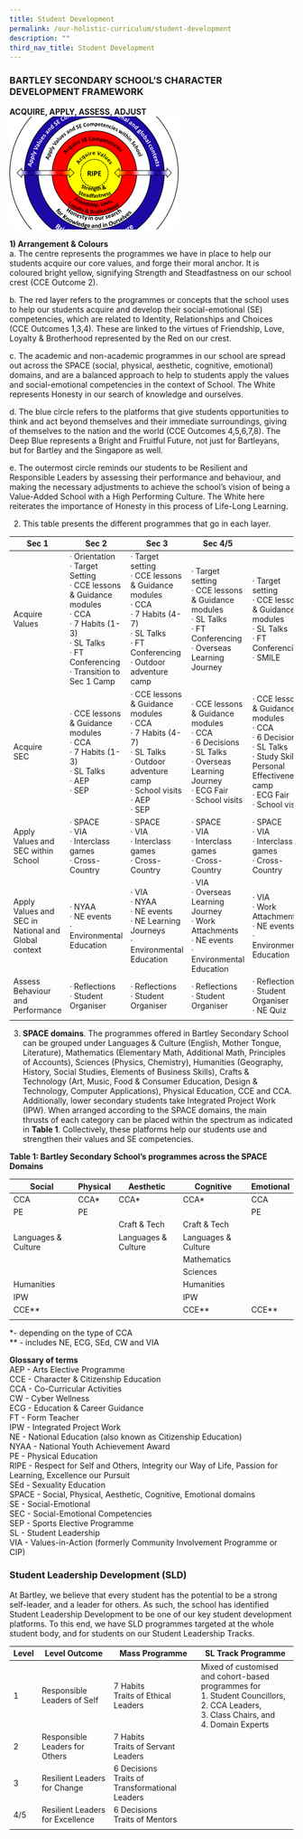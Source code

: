 ```yaml
---
title: Student Development
permalink: /our-holistic-curriculum/student-development
description: ""
third_nav_title: Student Development
---
```

### BARTLEY SECONDARY SCHOOL’S CHARACTER DEVELOPMENT FRAMEWORK

**ACQUIRE, APPLY, ASSESS, ADJUST**
![](/images/assess-adjust_images_thumb_medium300_200.png)

**1) Arrangement & Colours** <br>
a. The centre represents the programmes we have in place to help our students acquire our core values, and forge their moral anchor. It is coloured bright yellow, signifying Strength and Steadfastness on our school crest (CCE Outcome 2).

b. The red layer refers to the programmes or concepts that the school uses to help our students acquire and develop their social-emotional (SE) competencies, which are related to Identity, Relationships and Choices (CCE Outcomes 1,3,4). These are linked to the virtues of Friendship, Love, Loyalty & Brotherhood represented by the Red on our crest.

c. The academic and non-academic programmes in our school are spread out across the SPACE (social, physical, aesthetic, cognitive, emotional) domains, and are a balanced approach to help to students apply the values and social-emotional competencies in the context of School. The White represents Honesty in our search of knowledge and ourselves.

d. The blue circle refers to the platforms that give students opportunities to think and act beyond themselves and their immediate surroundings, giving of themselves to the nation and the world (CCE Outcomes 4,5,6,7,8). The Deep Blue represents a Bright and Fruitful Future, not just for Bartleyans, but for Bartley and the Singapore as well.

e. The outermost circle reminds our students to be Resilient and Responsible Leaders by assessing their performance and behaviour, and making the necessary adjustments to achieve the school’s vision of being a Value-Added School with a High Performing Culture. The White here reiterates the importance of Honesty in this process of Life-Long Learning.

2) This table presents the different programmes that go in each layer. 

| Sec 1 | Sec 2 | Sec 3 | Sec 4/5 |  |
|---|---|---|---|---|
| Acquire Values | · Orientation<br>· Target Setting<br>· CCE lessons & Guidance modules<br>· CCA<br>· 7 Habits (1-3)<br>· SL Talks<br>· FT Conferencing<br>· Transition to Sec 1 Camp | · Target setting<br>· CCE lessons & Guidance modules<br>· CCA<br>· 7 Habits (4-7)<br>· SL Talks<br>· FT Conferencing<br>· Outdoor adventure camp | · Target setting<br>· CCE lessons & Guidance modules<br>· SL Talks<br>· FT Conferencing<br>· Overseas Learning Journey | · Target setting<br>· CCE lessons & Guidance modules<br>· SL Talks<br>· FT Conferencing<br>· SMILE |
| Acquire<br>SEC | · CCE lessons & Guidance modules<br>· CCA<br>· 7 Habits (1-3)<br>· SL Talks<br>· AEP<br>· SEP | · CCE lessons & Guidance modules<br>· CCA<br>· 7 Habits (4-7)<br>· SL Talks<br>· Outdoor adventure camp<br>· School visits<br>· AEP<br>· SEP | · CCE lessons & Guidance modules<br>· CCA<br>· 6 Decisions<br>· SL Talks<br>· Overseas Learning Journey<br>· ECG Fair<br>· School visits | · CCE lessons & Guidance modules<br>· CCA<br>· 6 Decisions<br>· SL Talks<br>· Study Skills / Personal Effectiveness camp<br>· ECG Fair<br>· School visits |
| Apply Values and SEC within School | · SPACE<br>· VIA<br>· Interclass games<br>· Cross-Country | · SPACE<br>· VIA<br>· Interclass games<br>· Cross-Country | · SPACE<br>· VIA<br>· Interclass games<br>· Cross-Country | · SPACE<br>· VIA<br>· Interclass games<br>· Cross-Country |
| Apply Values and SEC in National and Global context | · NYAA<br>· NE events<br>· Environmental Education | · VIA<br>· NYAA<br>· NE events<br>· NE Learning Journeys<br>· Environmental Education | · VIA<br>· Overseas Learning Journey<br>· Work Attachments<br>· NE events<br>· Environmental Education | · VIA<br>· Work Attachments<br>· NE events<br>· Environmental Education |
| Assess Behaviour and Performance | · Reflections<br>· Student Organiser | · Reflections<br>· Student Organiser | · Reflections<br>· Student Organiser | · Reflections<br>· Student Organiser<br>· NE Quiz |
| | | | |

3) **SPACE domains**. The programmes offered in Bartley Secondary School can be grouped under Languages & Culture (English, Mother Tongue, Literature), Mathematics (Elementary Math, Additional Math, Principles of Accounts), Sciences (Physics, Chemistry), Humanities (Geography, History, Social Studies, Elements of Business Skills), Crafts & Technology (Art, Music, Food & Consumer Education, Design & Technology, Computer Applications), Physical Education, CCE and CCA. Additionally, lower secondary students take Integrated Project Work (IPW). When arranged according to the SPACE domains, the main thrusts of each category can be placed within the spectrum as indicated in **Table 1**. Collectively, these platforms help our students use and strengthen their values and SE competencies.

**Table 1: Bartley Secondary School’s programmes across the SPACE Domains**

| Social | Physical | Aesthetic | Cognitive | Emotional |
|---|---|---|---|---|
| CCA | CCA* | CCA* | CCA* | CCA |
| PE | PE |  |  | PE |
|  |  | Craft & Tech | Craft & Tech |  |
| Languages & Culture |  | Languages & Culture | Languages & Culture |  |
|  |  |  | Mathematics |  |
|  |  |  | Sciences |  |
| Humanities |  |  | Humanities |  |
| IPW |  |  | IPW |  |
| CCE** |  |  | CCE** | CCE** |
| | | | | |

*- depending on the type of CCA <br>
** - includes NE, ECG, SEd, CW and VIA

**Glossary of terms** <br>
AEP - Arts Elective Programme <br>
CCE - Character & Citizenship Education <br>
CCA - Co-Curricular Activities <br>
CW - Cyber Wellness <br>
ECG - Education & Career Guidance <br>
FT - Form Teacher <br> 
IPW - Integrated Project Work <br> 
NE - National Education (also known as Citizenship Education) <br>
NYAA - National Youth Achievement Award <br> 
PE - Physical Education <br> 
RIPE - Respect for Self and Others, Integrity our Way of Life, Passion for Learning, Excellence our Pursuit <br> 
SEd - Sexuality Education <br> 
SPACE - Social, Physical, Aesthetic, Cognitive, Emotional domains <br> 
SE - Social-Emotional <br> 
SEC - Social-Emotional Competencies <br> 
SEP - Sports Elective Programme <br>
SL - Student Leadership <br> 
VIA - Values-in-Action (formerly Community Involvement Programme or CIP)

### Student Leadership Development (SLD)
At Bartley, we believe that every student has the potential to be a strong self-leader, and a leader for others. As such, the school has identified Student Leadership Development to be one of our key student development platforms. To this end, we have SLD programmes targeted at the whole student body, and for students on our Student Leadership Tracks.

| Level | Level Outcome | Mass Programme | SL Track Programme |
|---|---|---|---|
| 1 | Responsible Leaders of Self | 7 Habits<br>Traits of Ethical Leaders | Mixed of customised and cohort-based programmes for<br>1. Student Councillors,<br>2. CCA Leaders,<br>3. Class Chairs, and<br>4. Domain Experts |
| 2 | Responsible Leaders for Others | 7 Habits<br>Traits of Servant Leaders |  |
| 3 | Resilient Leaders for Change | 6 Decisions<br>Traits of Transformational Leaders |  |
| 4/5 | Resilient Leaders for Excellence | 6 Decisions<br>Traits of Mentors |  |
| | | | |


